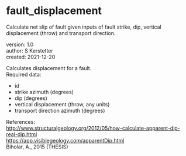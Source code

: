 # fault_displacement
Calculate net slip of fault given inputs of fault strike, dip, vertical displacement (throw) and transport direction.  

version: 1.0  
author: S Kerstetter  
created: 2021-12-20  

Calculates displacement for a fault.  
Required data:  
- id
- strike azimuth (degrees)
- dip (degrees)
- vertical displacement (throw, any units)
- transport direction azimuth (degrees)

References:  
http://www.structuralgeology.org/2012/05/how-calculate-apparent-dip-real-dip.html  
https://app.visiblegeology.com/apparentDip.html  
Biholar, A., 2015 (THESIS)  
